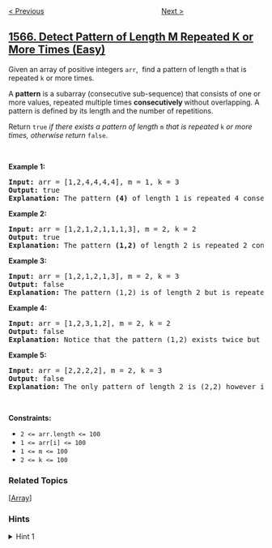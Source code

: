 <!--|This file generated by command(leetcode description); DO NOT EDIT.    |-->
<!--+----------------------------------------------------------------------+-->
<!--|@author    openset <openset.wang@gmail.com>                           |-->
<!--|@link      https://github.com/openset                                 |-->
<!--|@home      https://github.com/openset/leetcode                        |-->
<!--+----------------------------------------------------------------------+-->

[< Previous](../unique-orders-and-customers-per-month "Unique Orders and Customers Per Month")
　　　　　　　　　　　　　　　　
[Next >](../maximum-length-of-subarray-with-positive-product "Maximum Length of Subarray With Positive Product")

## [1566. Detect Pattern of Length M Repeated K or More Times (Easy)](https://leetcode.com/problems/detect-pattern-of-length-m-repeated-k-or-more-times "重复至少 K 次且长度为 M 的模式")

<p>Given an array of positive integers <code>arr</code>,&nbsp; find a pattern of length <code>m</code> that is repeated <code>k</code> or more times.</p>

<p>A <strong>pattern</strong> is a subarray (consecutive sub-sequence) that consists of one or more values, repeated multiple times <strong>consecutively </strong>without overlapping. A pattern is defined by its length and the number of repetitions.</p>

<p>Return&nbsp;<code>true</code>&nbsp;<em>if there exists a pattern of length</em>&nbsp;<code>m</code>&nbsp;<em>that is repeated</em>&nbsp;<code>k</code>&nbsp;<em>or more times, otherwise return</em>&nbsp;<code>false</code>.</p>

<p>&nbsp;</p>
<p><strong>Example 1:</strong></p>

<pre>
<strong>Input:</strong> arr = [1,2,4,4,4,4], m = 1, k = 3
<strong>Output:</strong> true
<strong>Explanation: </strong>The pattern <strong>(4)</strong> of length 1 is repeated 4 consecutive times. Notice that pattern can be repeated k or more times but not less.
</pre>

<p><strong>Example 2:</strong></p>

<pre>
<strong>Input:</strong> arr = [1,2,1,2,1,1,1,3], m = 2, k = 2
<strong>Output:</strong> true
<strong>Explanation: </strong>The pattern <strong>(1,2)</strong> of length 2 is repeated 2 consecutive times. Another valid pattern <strong>(2,1) is</strong> also repeated 2 times.
</pre>

<p><strong>Example 3:</strong></p>

<pre>
<strong>Input:</strong> arr = [1,2,1,2,1,3], m = 2, k = 3
<strong>Output:</strong> false
<strong>Explanation: </strong>The pattern (1,2) is of length 2 but is repeated only 2 times. There is no pattern of length 2 that is repeated 3 or more times.
</pre>

<p><strong>Example 4:</strong></p>

<pre>
<strong>Input:</strong> arr = [1,2,3,1,2], m = 2, k = 2
<strong>Output:</strong> false
<strong>Explanation: </strong>Notice that the pattern (1,2) exists twice but not consecutively, so it doesn&#39;t count.
</pre>

<p><strong>Example 5:</strong></p>

<pre>
<strong>Input:</strong> arr = [2,2,2,2], m = 2, k = 3
<strong>Output:</strong> false
<strong>Explanation: </strong>The only pattern of length 2 is (2,2) however it&#39;s repeated only twice. Notice that we do not count overlapping repetitions.
</pre>

<p>&nbsp;</p>
<p><strong>Constraints:</strong></p>

<ul>
	<li><code>2 &lt;= arr.length &lt;= 100</code></li>
	<li><code>1 &lt;= arr[i] &lt;= 100</code></li>
	<li><code>1 &lt;= m&nbsp;&lt;= 100</code></li>
	<li><code>2 &lt;= k&nbsp;&lt;= 100</code></li>
</ul>

### Related Topics
  [[Array](../../tag/array/README.md)]

### Hints
<details>
<summary>Hint 1</summary>
Use a three-layer loop to check all possible patterns by iterating through all possible starting positions, all indexes less than m, and if the character at the index is repeated k times.
</details>
